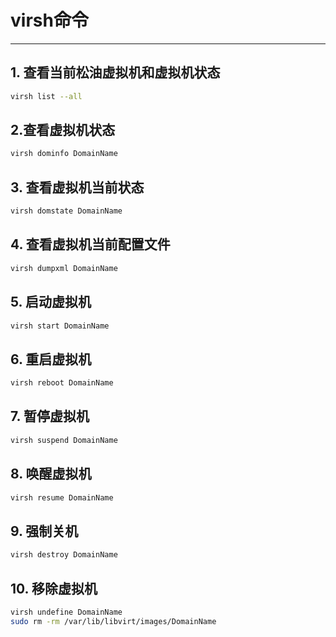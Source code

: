 # virsh命令

---

## 1. 查看当前松油虚拟机和虚拟机状态

```bash
virsh list --all
```

## 2.查看虚拟机状态

```bash
virsh dominfo DomainName
```

## 3. 查看虚拟机当前状态

```bash
virsh domstate DomainName
```

## 4. 查看虚拟机当前配置文件

```bash
virsh dumpxml DomainName
```

## 5. 启动虚拟机

```bash
virsh start DomainName
```

## 6. 重启虚拟机

```bash
virsh reboot DomainName
```

## 7. 暂停虚拟机

```bash
virsh suspend DomainName
```

## 8. 唤醒虚拟机

```bash
virsh resume DomainName
```

## 9. 强制关机

```bash
virsh destroy DomainName
```

## 10. 移除虚拟机

```bash
virsh undefine DomainName
sudo rm -rm /var/lib/libvirt/images/DomainName
```







